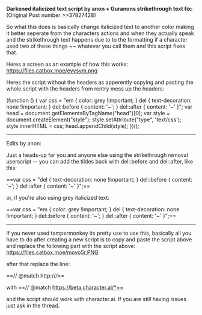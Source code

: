 **Darkened italicized text script by anon + Guranons strikethrough text fix:** (Original Post number >>37827428)

So what this does is basically change italicized text to another color making it better seperate from the characters actions and when they actually speak and the strikethrough text happens due to to the formatting if a character used two of these things ~~ whatever you call them and this script fixes that.

Heres a screen as an example of how this works: https://files.catbox.moe/eyysym.png

Heres the script without the headers as apperently copying and pasting the whole script with the headers from rentry mess up the headers:

(function () {
var css = "em { color: grey !important; } del { text-decoration: none !important; } del::before { content: '~'; } del::after { content: '~' }";
var head = document.getElementsByTagName("head")[0];
var style = document.createElement("style");
style.setAttribute("type", 'text/css');
style.innerHTML = css;
head.appendChild(style);
})();

---
Edits by anon:

Just a heads-up for you and anyone else using the strikethrough removal userscript -- you can add the tildes back with del::before and del::after, like this:

==var css = "del { text-decoration: none !important; } del::before { content: '~'; } del::after { content: '~' }";==

or, if you're also using grey italicized text:

==var css = "em { color: grey !important; } del { text-decoration: none !important; } del::before { content: '~'; } del::after { content: '~' }";==

----------------------------
If you never used tampermonkey its pretty use to use this, basically all you have to do after creating a new script is to copy and paste the script above 
and replace the following part with the script above: https://files.catbox.moe/movo5r.PNG

after that replace the line:

==// @match        http://*/*==

with 
==// @match https://beta.character.ai/*==

and the script should work with character.ai. If you are still having issues just ask in the thread.
